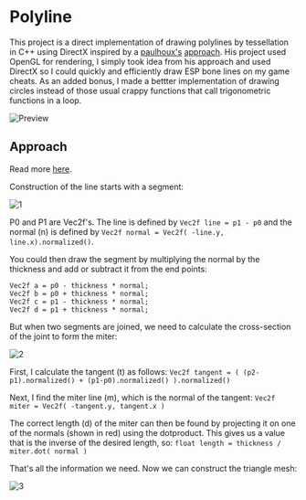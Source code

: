 # Polyline
This project is a direct implementation of drawing polylines by tessellation in C++ using DirectX inspired by a [paulhoux's](https://github.com/paulhoux) [approach](https://github.com/paulhoux/Cinder-Samples/tree/master/GeometryShader). His project used OpenGL for rendering, I simply took idea from his approach and used DirectX so I could quickly and efficiently draw ESP bone lines on my game cheats. As an added bonus, I made a bettter implementation of drawing circles instead of those usual crappy functions that call trigonometric functions in a loop.

![Preview](https://user-images.githubusercontent.com/28957075/67417628-cb6c9c80-f5fb-11e9-86b3-75200c7a647f.png)

## Approach

Read more [here](https://forum.libcinder.org/topic/smooth-thick-lines-using-geometry-shader).

Construction of the line starts with a segment:

![1](https://user-images.githubusercontent.com/28957075/106991709-c4967880-67b1-11eb-8fba-00dc64698d06.png)

P0 and P1 are Vec2f's. The line is defined by `Vec2f line = p1 - p0`
and the normal (n) is defined by `Vec2f normal = Vec2f( -line.y, line.x).normalized()`.

You could then draw the segment by multiplying the normal by the thickness and add or subtract it from the end points:
```
Vec2f a = p0 - thickness * normal;
Vec2f b = p0 + thickness * normal;
Vec2f c = p1 - thickness * normal;
Vec2f d = p1 + thickness * normal;
```

But when two segments are joined, we need to calculate the cross-section of the joint to form the miter:

![2](https://user-images.githubusercontent.com/28957075/106991713-c6603c00-67b1-11eb-8821-8d95d8bb3323.png)

First, I calculate the tangent (t) as follows:
`Vec2f tangent = ( (p2-p1).normalized() + (p1-p0).normalized() ).normalized()`

Next, I find the miter line (m), which is the normal of the tangent:
`Vec2f miter = Vec2f( -tangent.y, tangent.x )`

The correct length (d) of the miter can then be found by projecting it on one of the normals (shown in red) using the dotproduct. This gives us a value that is the inverse of the desired length, so:
`float length = thickness / miter.dot( normal )`

That's all the information we need. Now we can construct the triangle mesh:

![3](https://user-images.githubusercontent.com/28957075/106991720-c829ff80-67b1-11eb-9b15-479d6e93ceae.png)
